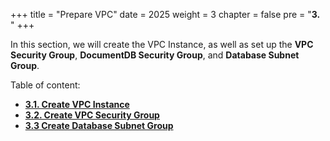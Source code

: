 +++
title = "Prepare VPC"
date = 2025
weight = 3
chapter = false
pre = "<b>3. </b>"
+++

In this section, we will create the VPC Instance, as well as set up the **VPC Security Group**, **DocumentDB Security Group**, and **Database Subnet Group**.

Table of content:

- [**3.1. Create VPC Instance**](3.1-create-vpc)
- [**3.2. Create VPC Security Group**](3.2-create-vpc-sg)
- [**3.3 Create Database Subnet Group**](3.3-create-db-sg)